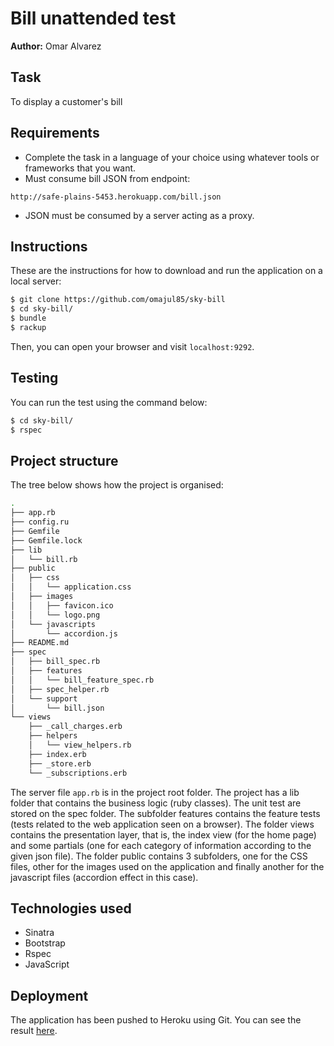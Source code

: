 Bill unattended test 
========================

**Author:** Omar Alvarez

Task
----

To display a customer's bill

## Requirements

* Complete the task in a language of your choice using whatever tools or frameworks that you want.
* Must consume bill JSON from endpoint: 
```
http://safe-plains-5453.herokuapp.com/bill.json
```
* JSON must be consumed by a server acting as a proxy.

Instructions
------------
These are the instructions for how to download and run the application on a local server:

```sh
$ git clone https://github.com/omajul85/sky-bill
$ cd sky-bill/
$ bundle
$ rackup
```
Then, you can open your browser and visit `localhost:9292`.


## Testing

You can run the test using the command below:

```sh
$ cd sky-bill/
$ rspec
```

Project structure
-----------------

The tree below shows how the project is organised:

```sh
.
├── app.rb
├── config.ru
├── Gemfile
├── Gemfile.lock
├── lib
│   └── bill.rb
├── public
│   ├── css
│   │   └── application.css
│   ├── images
│   │   ├── favicon.ico
│   │   └── logo.png
│   └── javascripts
│       └── accordion.js
├── README.md
├── spec
│   ├── bill_spec.rb
│   ├── features
│   │   └── bill_feature_spec.rb
│   ├── spec_helper.rb
│   └── support
│       └── bill.json
└── views
    ├── _call_charges.erb
    ├── helpers
    │   └── view_helpers.rb
    ├── index.erb
    ├── _store.erb
    └── _subscriptions.erb
```

The server file `app.rb` is in the project root folder. The project has a lib folder that contains the business logic (ruby classes). The unit test are stored on the spec folder. The subfolder features contains the feature tests (tests related to the web application seen on a browser). The folder views contains the presentation layer, that is, the index view (for the home page) and some partials (one for each category of information according to the given json file). The folder public contains 3 subfolders, one for the CSS files, other for the images used on the application and finally another for the javascript files (accordion effect in this case).


Technologies used
-----------------
- Sinatra
- Bootstrap
- Rspec
- JavaScript

Deployment
----------

The application has been pushed to Heroku using Git. You can see the result <a href="https://sky-test-omajul85.herokuapp.com/" target="_blank">here</a>.
